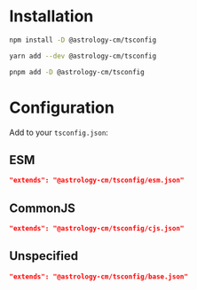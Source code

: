 # Installation

```sh
npm install -D @astrology-cm/tsconfig
```

```sh
yarn add --dev @astrology-cm/tsconfig
```

```sh
pnpm add -D @astrology-cm/tsconfig
```

# Configuration

Add to your `tsconfig.json`:

## ESM

```json
"extends": "@astrology-cm/tsconfig/esm.json"
```

## CommonJS

```json
"extends": "@astrology-cm/tsconfig/cjs.json"
```

## Unspecified

```json
"extends": "@astrology-cm/tsconfig/base.json"
```
